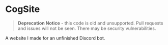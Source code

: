 # CogSite

> **Deprecation Notice** - this code is old and unsupported. Pull requests and issues will not be seen. There may be security vulnerabilities.

A website I made for an unfinished Discord bot.
